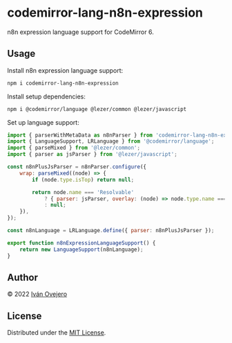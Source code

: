 # codemirror-lang-n8n-expression

n8n expression language support for CodeMirror 6.

## Usage

Install n8n expression language support:

```sh
npm i codemirror-lang-n8n-expression
```

Install setup dependencies:

```sh
npm i @codemirror/language @lezer/common @lezer/javascript
```

Set up language support:

```js
import { parserWithMetaData as n8nParser } from 'codemirror-lang-n8n-expression';
import { LanguageSupport, LRLanguage } from '@codemirror/language';
import { parseMixed } from '@lezer/common';
import { parser as jsParser } from '@lezer/javascript';

const n8nPlusJsParser = n8nParser.configure({
	wrap: parseMixed((node) => {
		if (node.type.isTop) return null;

		return node.name === 'Resolvable'
			? { parser: jsParser, overlay: (node) => node.type.name === 'Resolvable' }
			: null;
	}),
});

const n8nLanguage = LRLanguage.define({ parser: n8nPlusJsParser });

export function n8nExpressionLanguageSupport() {
	return new LanguageSupport(n8nLanguage);
}
```

## Author

© 2022 [Iván Ovejero](https://github.com/ivov)

## License

Distributed under the [MIT License](LICENSE.md).
